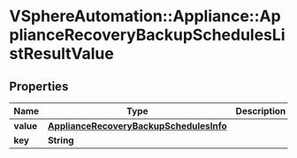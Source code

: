 # VSphereAutomation::Appliance::ApplianceRecoveryBackupSchedulesListResultValue

## Properties
Name | Type | Description | Notes
------------ | ------------- | ------------- | -------------
**value** | [**ApplianceRecoveryBackupSchedulesInfo**](ApplianceRecoveryBackupSchedulesInfo.md) |  | [optional] 
**key** | **String** |  | [optional] 


